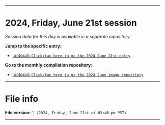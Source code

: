 
***

# 2024, Friday, June 21st session

_Session data for this day is available in a separate repository._

**Jump to the specific entry:**

- [:octocat: `Click/tap here to go the 2024 June 21st entry`](https://github.com/seanpm2001/SeansLifeArchive_Images_ModernSmurfsVillage_Y2024_V6/tree/SeansLifeArchive_ModernSmurfsVillage_Y2024_V6_Main-dev/2024/06_June/21/)

**Go to the monthly compilation repository:**

- [:octocat: `Click/tap here to go the 2024 June image repository`](https://github.com/seanpm2001/SeansLifeArchive_Images_ModernSmurfsVillage_Y2024_V6/)

***

# File info

**File version:** `1 (2024, Friday, June 21st at 03:46 pm PST)`

***
